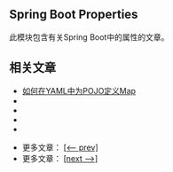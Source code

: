 ## Spring Boot Properties

此模块包含有关Spring Boot中的属性的文章。

## 相关文章

+ [如何在YAML中为POJO定义Map](docs/如何在YAML中为POJO定义Map.md)
+ []()
+ []()
+ []()
+ []()

- 更多文章： [[<-- prev]](../spring-boot-properties-2/README.md)
- 更多文章： [[next -->]](../spring-boot-properties-migrator-demo/README.md)